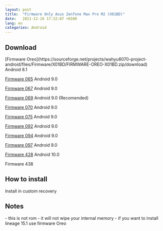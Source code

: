 ```yaml
---
layout: post
title:  "Firmware Only Asus Zenfone Max Pro M2 (X01BD)"
date:   2021-12-16 17:32:07 +0100
lang: en
categories: Android
---
```



<h2>Download</h2>
[Firmware Oreo](https://sourceforge.net/projects/wahyu6070-project-android/files/Firmware/X01BD/FIRMWARE-OREO-X01BD.zip/download)
 Android 8.1
  
[Firmware 065](https://sourceforge.net/projects/wahyu6070-project-android/files/Firmware/X01BD/FIRMWARE-065-X01BD.zip/download)
  Android 9.0
   
[Firmware 067](https://sourceforge.net/projects/wahyu6070-project-android/files/Firmware/X01BD/FIRMWARE-067-X01BD.zip/download)
  Android 9.0
   
[Firmware 069](https://sourceforge.net/projects/wahyu6070-project-android/files/Firmware/X01BD/FIRMWARE-069-X01BD.zip/download)
  Android 9.0 (Recomended)
   
[Firmware 070](https://sourceforge.net/projects/wahyu6070-project-android/files/Firmware/X01BD/FIRMWARE-070-X01BD.zip/download)
  Android 9.0
   
[Firmware 075](https://sourceforge.net/projects/wahyu6070-project-android/files/Firmware/X01BD/FIRMWARE-075-X01BD.zip/download)
  Android 9.0
   
[Firmware 092](https://sourceforge.net/projects/wahyu6070-project-android/files/Firmware/X01BD/FIRMWARE-092-X01BD.zip/download)
  Android 9.0
   
[Firmware 094](https://sourceforge.net/projects/wahyu6070-project-android/files/Firmware/X01BD/FIRMWARE-094-X01BD.zip/download)
  Android 9.0
   
[Firmware 097](https://sourceforge.net/projects/wahyu6070-project-android/files/Firmware/X01BD/FIRMWARE-097-X01BD.zip/download)
  Android 9.0
     
 [Firmware 428](https://sourceforge.net/projects/wahyu6070-project-android/files/Firmware/X01BD/FIRMWARE-428-X01BD.zip/download)
  Android 10.0
  <p>Firmware 438</p>
    
<h2>How to install</h2>
<p>Install in custom recovery</p>
<h2> Notes </h2>
- this is not rom
- it will not wipe your internal memory
- if you want to install lineage 15.1 use firmware Oreo
